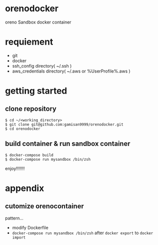 # orenodocker

oreno Sandbox docker container

# requiement

- git
- docker
- ssh_config directory( ~/.ssh )
- aws_credentials directory( ~/.aws or %UserProfile%\.aws )

# getting started

## clone repository

```
$ cd ~/<working_directory>
$ git clone git@github.com:gamisan9999/orenodocker.git
$ cd orenodocker
```

## build container & run sandbox container

```
$ docker-compose build
$ docker-compose run mysandbox /bin/zsh
```

enjoy!!!!!!!

# appendix

## cutomize orenocontainer

pattern...

- modify Dockerfile
- `docker-compose run mysandbox /bin/zsh` after `docker export` to `docker import`

